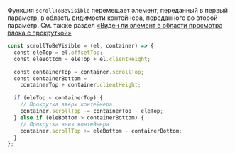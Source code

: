 Функция `scrollToBeVisible` перемещает элемент, переданный в первый параметр, в область видимости контейнера, переданного во второй параметр. См. также раздел [«Виден ли элемент в области просмотра блока с прокруткой»](/#topic-is-visible)

```js
const scrollToBeVisible = (el, container) => {
  const eleTop = el.offsetTop;
  const eleBottom = eleTop + el.clientHeight;

  const containerTop = container.scrollTop;
  const containerBottom =
    containerTop + container.clientHeight;

  if (eleTop < containerTop) {
    // Прокрутка вверх контейнера
    container.scrollTop -= containerTop - eleTop;
  } else if (eleBottom > containerBottom) {
    // Прокрутка вниз контейнера
    container.scrollTop += eleBottom - containerBottom;
  }
};
```
